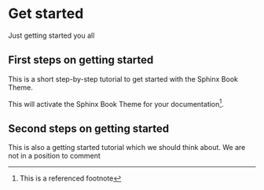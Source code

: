 # Get started

Just getting started you all

## First steps on getting started

This is a short step-by-step tutorial to get started with the Sphinx Book Theme.

This will activate the Sphinx Book Theme for your documentation[^myref].

[^myref]: This is a referenced footnote

## Second steps on getting started

This is also a getting started tutorial which we should think about. We are not
in a position to comment
